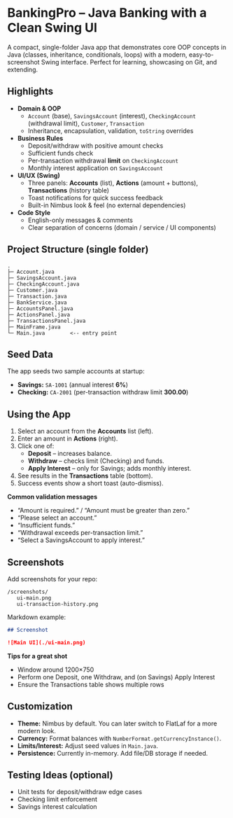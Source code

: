 # BankingPro – Java Banking with a Clean Swing UI

A compact, single-folder Java app that demonstrates core OOP concepts in Java (classes, inheritance, conditionals, loops) with a modern, easy-to-screenshot Swing interface. Perfect for learning, showcasing on Git, and extending.

## Highlights

- **Domain & OOP**
  - `Account` (base), `SavingsAccount` (interest), `CheckingAccount` (withdrawal limit), `Customer`, `Transaction`
  - Inheritance, encapsulation, validation, `toString` overrides
- **Business Rules**
  - Deposit/withdraw with positive amount checks  
  - Sufficient funds check  
  - Per-transaction withdrawal **limit** on `CheckingAccount`  
  - Monthly interest application on `SavingsAccount`
- **UI/UX (Swing)**
  - Three panels: **Accounts** (list), **Actions** (amount + buttons), **Transactions** (history table)
  - Toast notifications for quick success feedback
  - Built-in Nimbus look & feel (no external dependencies)
- **Code Style**
  - English-only messages & comments  
  - Clear separation of concerns (domain / service / UI components)


## Project Structure (single folder)

```
.
├─ Account.java
├─ SavingsAccount.java
├─ CheckingAccount.java
├─ Customer.java
├─ Transaction.java
├─ BankService.java
├─ AccountsPanel.java
├─ ActionsPanel.java
├─ TransactionsPanel.java
├─ MainFrame.java
└─ Main.java        <-- entry point
```


## Seed Data

The app seeds two sample accounts at startup:

- **Savings:** `SA-1001` (annual interest **6%**)  
- **Checking:** `CA-2001` (per-transaction withdraw limit **300.00**)


## Using the App

1. Select an account from the **Accounts** list (left).  
2. Enter an amount in **Actions** (right).  
3. Click one of:
   - **Deposit** – increases balance.
   - **Withdraw** – checks limit (Checking) and funds.
   - **Apply Interest** – only for Savings; adds monthly interest.
4. See results in the **Transactions** table (bottom).  
5. Success events show a short toast (auto-dismiss).

**Common validation messages**
- “Amount is required.” / “Amount must be greater than zero.”
- “Please select an account.”
- “Insufficient funds.”
- “Withdrawal exceeds per-transaction limit.”
- “Select a SavingsAccount to apply interest.”



## Screenshots

Add screenshots for your repo:

```
/screenshots/
   ui-main.png
   ui-transaction-history.png
```

Markdown example:
```md
## Screenshot

![Main UI](./ui-main.png)


```

**Tips for a great shot**
- Window around 1200×750  
- Perform one Deposit, one Withdraw, and (on Savings) Apply Interest  
- Ensure the Transactions table shows multiple rows


## Customization

- **Theme:** Nimbus by default. You can later switch to FlatLaf for a more modern look.  
- **Currency:** Format balances with `NumberFormat.getCurrencyInstance()`.  
- **Limits/Interest:** Adjust seed values in `Main.java`.  
- **Persistence:** Currently in-memory. Add file/DB storage if needed.


## Testing Ideas (optional)

- Unit tests for deposit/withdraw edge cases  
- Checking limit enforcement  
- Savings interest calculation


